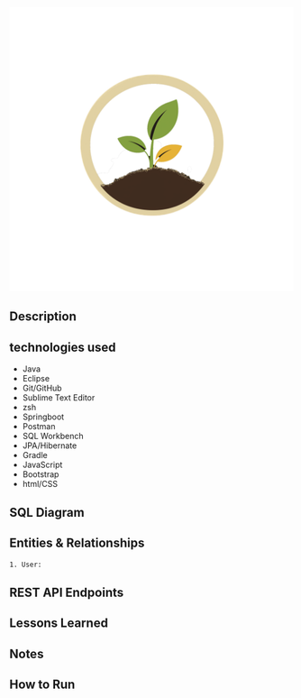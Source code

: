 
![logo](images/logo.png)

## Description

## technologies used
 - Java
 - Eclipse
 - Git/GitHub
 - Sublime Text Editor
 - zsh
 - Springboot
 - Postman
 - SQL Workbench
 - JPA/Hibernate
 - Gradle
 - JavaScript
 - Bootstrap
 - html/CSS


 ## SQL Diagram



 ## Entities & Relationships


    1. User: 



 ## REST API Endpoints



 ## Lessons Learned



 ## Notes

 ## How to Run

